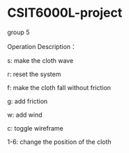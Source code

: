 # CSIT6000L-project
group 5

Operation Description：

s: make the cloth wave

r: reset the system

f: make the cloth fall without friction

g: add friction

w: add wind

c: toggle wireframe 

1-6: change the position of the cloth
